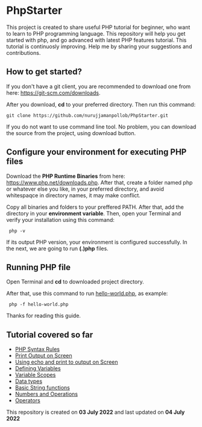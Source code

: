 # PhpStarter
This project is created to share useful PHP tutorial for beginner, who want to learn to PHP programming language. This repository will help you get started with php, and go advanced with latest PHP features tutorial. This tutorial is continuosly improving. Help me by sharing your suggestions and contributions.


## How to get started?

If you don't have a git client, you are recommended to download one from here: <a href="https://git-scm.com/downloads">https://git-scm.com/downloads</a>.

After you download, <b>cd</b> to your preferred directory. Then run this command:

  <pre><code>git clone https://github.com/nurujjamanpollob/PhpStarter.git</code></pre>
  
If you do not want to use command line tool. No problem, you can download the source from the project, using download button.

## Configure your environment for executing PHP files

Download the <b>PHP Runtime Binaries</b> from here: <a href="https://www.php.net/downloads.php">https://www.php.net/downloads.php</a>. 
After that, create a folder named php or whatever else you like, in your preferred directory, and avoid whitespaqce in directory names, it may make conflict.

Copy all binaries and folders to your preffered PATH. After that, add the directory in your <b>environment variable</b>. Then, open your Terminal and verify your installation using this command:
 
  <pre><code> php -v </code></pre>
  
If its output PHP version, your environment is configured successfully. 
In the next, we are going to run <b>(.)php</b> files.

## Running PHP file

Open Terminal and <b>cd</b> to downloaded project directory.

After that, use this command to run <a href="https://github.com/nurujjamanpollob/PhpStarter/blob/master/hello-world.php">hello-world.php</a>, as example:

  <pre><code> php -f hello-world.php </code></pre>
  
 
Thanks for reading this guide.

## Tutorial covered so far

<ul>
  <li><a href="https://github.com/nurujjamanpollob/PhpStarter/blob/master/syntax.php">PHP Syntax Rules</a> </li>
  <li><a href="https://github.com/nurujjamanpollob/PhpStarter/blob/master/hello-world.php">Print Output on Screen</a> </li>
  <li><a href="https://github.com/nurujjamanpollob/PhpStarter/blob/master/echo-and-print.php">Using echo and print to output on Screen</a> </li>
  <li><a href="https://github.com/nurujjamanpollob/PhpStarter/blob/master/defining-variables.php">Defining Variables</a> </li>
  <li><a href="https://github.com/nurujjamanpollob/PhpStarter/blob/master/php-variable-scope.php">Variable Scopes</a> </li>
  <li><a href="https://github.com/nurujjamanpollob/PhpStarter/blob/master/php-datatypes.php">Data types</a> </li>
  <li><a href="https://github.com/nurujjamanpollob/PhpStarter/blob/master/string-functions.php">Basic String functions</a> </li>
  <li><a href="https://github.com/nurujjamanpollob/PhpStarter/blob/master/php-numbers.php">Numbers and Operations</a> </li>
  <li><a href="https://github.com/nurujjamanpollob/PhpStarter/blob/master/php-operators.php">Operators</a> </li>

 </ul>


This repository is created on <b>03 July 2022</b> and last updated on <b>04 July 2022</b>
